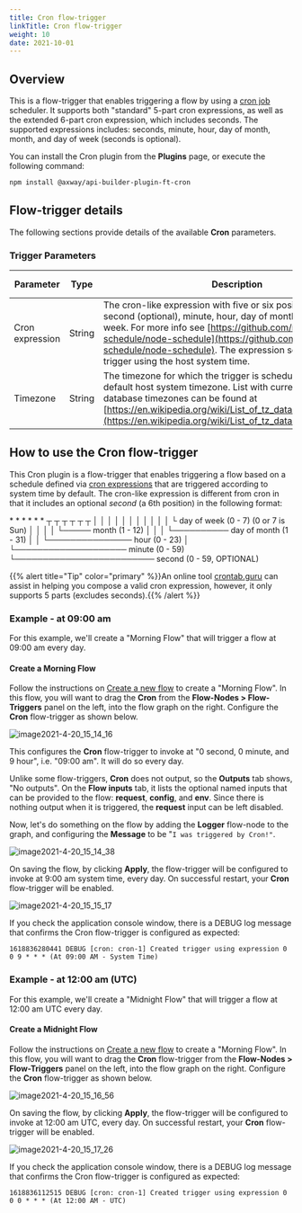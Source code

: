 ```yaml
---
title: Cron flow-trigger
linkTitle: Cron flow-trigger
weight: 10
date: 2021-10-01
---
```


## Overview

This is a flow-trigger that enables triggering a flow by using a [cron job](https://en.wikipedia.org/wiki/Cron) scheduler. It supports both "standard" 5-part cron expressions, as well as the extended 6-part cron expression, which includes seconds. The supported expressions includes: seconds, minute, hour, day of month, month, and day of week (seconds is optional).

You can install the Cron plugin from the **Plugins** page, or execute the following command:

```bash
npm install @axway/api-builder-plugin-ft-cron
```

## Flow-trigger details

The following sections provide details of the available **Cron** parameters.

### Trigger Parameters

| Parameter | Type | Description | Configuration selection | Required |
| --- | --- | --- | --- | --- |
| Cron expression | String | The cron-like expression with five or six positions that denote: second (optional), minute, hour, day of month, month, day of week. For more info see [https://github.com/node-schedule/node-schedule](https://github.com/node-schedule/node-schedule). The expression schedules the trigger using the host system time. | Selector, String | Yes |
| Timezone | String | The timezone for which the trigger is scheduled. Overrides the default host system timezone. List with currently acceptable tz database timezones can be found at [https://en.wikipedia.org/wiki/List_of_tz_database_time_zones](https://en.wikipedia.org/wiki/List_of_tz_database_time_zones). | Selector, String | No |

## How to use the Cron flow-trigger

This Cron plugin is a flow-trigger that enables triggering a flow based on a schedule defined via [cron expressions](https://www.npmjs.com/package/node-schedule) that are triggered according to system time by default. The cron-like expression is different from cron in that it includes an optional _second_ (a 6th position) in the following format:

\*    \*    \*    \*    \*    \*
┬    ┬    ┬    ┬    ┬    ┬
│    │    │    │    │    │
│    │    │    │    │    └ day of week (0 - 7) (0 or 7 is Sun)
│    │    │    │    └───── month (1 - 12)
│    │    │    └────────── day of month (1 - 31)
│    │    └─────────────── hour (0 - 23)
│    └──────────────────── minute (0 - 59)
└───────────────────────── second (0 - 59, OPTIONAL)

{{% alert title="Tip" color="primary" %}}An online tool [crontab.guru](https://crontab.guru) can assist in helping you compose a valid cron expression, however, it only supports 5 parts (excludes seconds).{{% /alert %}}

### Example - at 09:00 am

For this example, we'll create a "Morning Flow" that will trigger a flow at 09:00 am every day.

#### Create a Morning Flow

Follow the instructions on [Create a new flow](/docs/developer_guide/flows/manage_flows/create_a_new_flow/) to create a "Morning Flow". In this flow, you will want to drag the **Cron** from the **Flow-Nodes > Flow-Triggers** panel on the left, into the flow graph on the right. Configure the **Cron** flow-trigger as shown below.

![image2021-4-20_15_14_16](/Images/image2021_4_20_15_14_16.png)

This configures the **Cron** flow-trigger to invoke at "0 second, 0 minute, and 9 hour", i.e. "09:00 am". It will do so every day.

Unlike some flow-triggers, **Cron** does not output, so the **Outputs** tab shows, "No outputs". On the **Flow inputs** tab, it lists the optional named inputs that can be provided to the flow: **request**, **config**, and **env**. Since there is nothing output when it is triggered, the **request** input can be left disabled.

Now, let's do something on the flow by adding the **Logger** flow-node to the graph, and configuring the **Message** to be "`I was triggered by Cron!"`.

![image2021-4-20_15_14_38](/Images/image2021_4_20_15_14_38.png)

On saving the flow, by clicking **Apply**, the flow-trigger will be configured to invoke at 9:00 am system time, every day. On successful restart, your **Cron** flow-trigger will be enabled.

![image2021-4-20_15_15_17](/Images/image2021_4_20_15_15_17.png)

If you check the application console window, there is a DEBUG log message that confirms the Cron flow-trigger is configured as expected:

`1618836280441 DEBUG [cron: cron-1] Created trigger using expression 0 0 9 * * * (At 09:00 AM - System Time)`

### Example - at 12:00 am (UTC)

For this example, we'll create a "Midnight Flow" that will trigger a flow at 12:00 am UTC every day.

#### Create a Midnight Flow

Follow the instructions on [Create a new flow](/docs/developer_guide/flows/manage_flows/create_a_new_flow/) to create a "Morning Flow". In this flow, you will want to drag the **Cron** flow-trigger from the **Flow-Nodes > Flow-Triggers** panel on the left, into the flow graph on the right. Configure the **Cron** flow-trigger as shown below.

![image2021-4-20_15_16_56](/Images/image2021_4_20_15_16_56.png)

On saving the flow, by clicking **Apply**, the flow-trigger will be configured to invoke at 12:00 am UTC, every day. On successful restart, your **Cron** flow-trigger will be enabled.

![image2021-4-20_15_17_26](/Images/image2021_4_20_15_17_26.png)

If you check the application console window, there is a DEBUG log message that confirms the Cron flow-trigger is configured as expected:

`1618836112515 DEBUG [cron: cron-1] Created trigger using expression 0 0 0 * * * (At 12:00 AM - UTC)`
